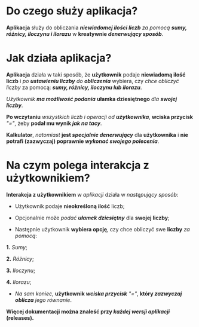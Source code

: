 # Do czego służy aplikacja?

**Aplikacja** służy do obliczania _**niewiadomej ilości liczb** za pomocą **sumy, różnicy, iloczynu i ilorazu**_ w **kreatywnie _denerwujący sposób_**.

# Jak działa aplikacja?

**Aplikacja** działa w taki sposób, że **użytkownik** podaje **niewiadomą ilość liczb** i _po **ustawieniu liczby** do **obliczenia**_ wybiera, czy _chce obliczyć liczby_ za pomocą: **_sumy, różnicy, iloczynu lub ilorazu_**.

_Użytkownik **ma możliwość podania**_ **ułamka dziesiętnego** _dla **swojej liczby**_.

**Po wczytaniu** _wszystkich liczb i operacji od **użytkownika**_, **wciska przycisk** _"="_, żeby **podał mu wynik _jak na tacy_**.

**Kalkulator**, _natomiast_ **jest _specjalnie denerwujący_** dla **użytkownika** i **nie potrafi (zazwyczaj) poprawnie _wykonać swojego polecenia_**.

# Na czym polega interakcja z użytkownikiem?

**Interakcja z użytkownikiem** w _aplikacji_ działa w _następujący sposób_:

- Użytkownik podaje **nieokreśloną ilość** liczb;

- Opcjonalnie może _podać **ułamek dziesiętny**_ dla **swojej liczby**;
  
- Następnie użytkownik **wybiera opcję**, czy chce obliczyć swe **liczby** _za pomocą_:

**1.**  _Sumy_;

**2.** _Różnicy_;

**3.** _Iloczynu_;

**4.** _Ilorazu_;

- _Na sam koniec_, **użytkownik _wciska przycisk_** _"="_, **który _zazwyczaj oblicza_** _jego równanie_.

**Więcej dokumentacji można znaleść przy _każdej wersji aplikacji_ (releases).**
